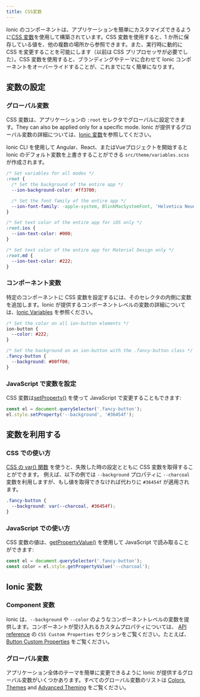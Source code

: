 ```yaml
---
title: CSS変数
---
```


<head>
  <title>CSS Variables | CSS Custom Properties for Variables & Components</title>
  <meta
    name="description"
    content="Ionic components are built with CSS Variables for easy custom app properties. They allow a value to be stored in one place, then referenced in multiple places."
  />
</head>

Ionic のコンポーネントは、アプリケーションを簡単にカスタマイズできるように<a href="https://developer.mozilla.org/en-US/docs/Web/CSS/Using_CSS_variables" target="_blank">CSS 変数</a>を使用して構築されています。CSS 変数を使用すると、1 か所に保存している値を、他の複数の場所から参照できます。また、実行時に動的に CSS を変更することを可能にします（以前は CSS プリプロセッサが必要でした）。CSS 変数を使用すると、ブランディングやテーマに合わせて Ionic コンポーネントをオーバーライドすることが、これまでになく簡単になります。

## 変数の設定

### グローバル変数

CSS 変数は、アプリケーションの `:root` セレクタでグローバルに設定できます。They can also be applied only for a specific mode. Ionic が提供するグローバル変数の詳細については、[Ionic 変数](#ionic-variables)を参照してください。

Ionic CLI を使用して Angular、React、またはVueプロジェクトを開始すると Ionic のデフォルト変数を上書きすることができる `src/theme/variables.scss` が作成されます。

```css
/* Set variables for all modes */
:root {
  /* Set the background of the entire app */
  --ion-background-color: #ff3700;

  /* Set the font family of the entire app */
  --ion-font-family: -apple-system, BlinkMacSystemFont, 'Helvetica Neue', 'Roboto', sans-serif;
}

/* Set text color of the entire app for iOS only */
:root.ios {
  --ion-text-color: #000;
}

/* Set text color of the entire app for Material Design only */
:root.md {
  --ion-text-color: #222;
}
```

### コンポーネント変数

特定のコンポーネントに CSS 変数を設定するには、そのセレクタの内側に変数を追加します。Ionic が提供するコンポーネントレベルの変数の詳細については、[Ionic Variables](#ionic-variables) を参照ください。

```css
/* Set the color on all ion-button elements */
ion-button {
  --color: #222;
}

/* Set the background on an ion-button with the .fancy-button class */
.fancy-button {
  --background: #00ff00;
}
```

### JavaScript で変数を設定

CSS 変数は[setProperty()](https://developer.mozilla.org/en-US/docs/Web/API/CSSStyleDeclaration/setProperty) を使って JavaScript で変更することもできます:

```js
const el = document.querySelector('.fancy-button');
el.style.setProperty('--background', '#36454f');
```

## 変数を利用する

### CSS での使い方

[CSS の var() 関数](https://developer.mozilla.org/en-US/docs/Web/CSS/var) を使うと、失敗した時の設定とともに CSS 変数を取得することができます。 例えば、以下の例では `--background` プロパティに `--charcoal` 変数を利用しますが、もし値を取得できなければ代わりに `#36454f` が適用されます。

```css
.fancy-button {
  --background: var(--charcoal, #36454f);
}
```

### JavaScript での使い方

CSS 変数の値は、[getPropertyValue()](https://developer.mozilla.org/en-US/docs/Web/API/CSSStyleDeclaration/getPropertyValue) を使用して JavaScript で読み取ることができます:

```js
const el = document.querySelector('.fancy-button');
const color = el.style.getPropertyValue('--charcoal');
```

## Ionic 変数

### Component 変数

Ionic は、`--background` や `--color` のようなコンポーネントレベルの変数を提供します。コンポーネントが受け入れるカスタムプロパティについては、 [API reference](../api.md) の `CSS Custom Properties` セクションをご覧ください。たとえば、[Button Custom Properties](../api/button.md#css-custom-properties) をご覧ください。

### グローバル変数

アプリケーション全体のテーマを簡単に変更できるように Ionic が提供するグローバル変数がいくつかあります。すべてのグローバル変数のリストは [Colors](colors.md), [Themes](/docs/theming/themes) and [Advanced Theming](advanced.md) をご覧ください。
